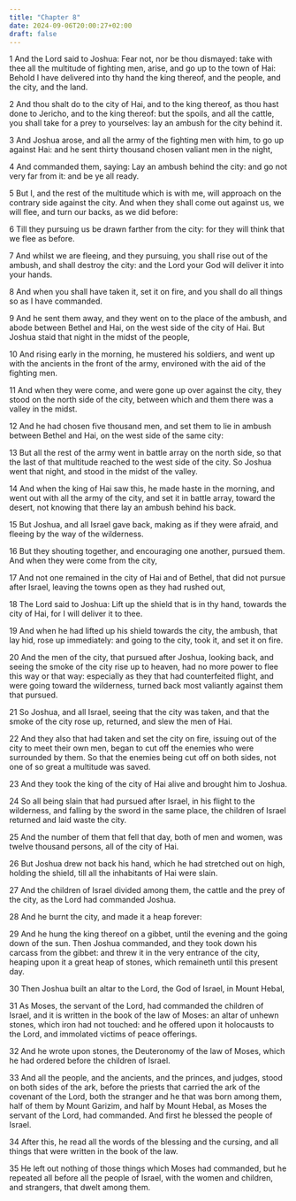 ```yaml
---
title: "Chapter 8"
date: 2024-09-06T20:00:27+02:00
draft: false
---
```



1 And the Lord said to Joshua: Fear not, nor be thou dismayed: take with thee all the multitude of fighting men, arise, and go up to the town of Hai: Behold I have delivered into thy hand the king thereof, and the people, and the city, and the land.

2 And thou shalt do to the city of Hai, and to the king thereof, as thou hast done to Jericho, and to the king thereof: but the spoils, and all the cattle, you shall take for a prey to yourselves: lay an ambush for the city behind it.

3 And Joshua arose, and all the army of the fighting men with him, to go up against Hai: and he sent thirty thousand chosen valiant men in the night,

4 And commanded them, saying: Lay an ambush behind the city: and go not very far from it: and be ye all ready.

5 But I, and the rest of the multitude which is with me, will approach on the contrary side against the city. And when they shall come out against us, we will flee, and turn our backs, as we did before:

6 Till they pursuing us be drawn farther from the city: for they will think that we flee as before.

7 And whilst we are fleeing, and they pursuing, you shall rise out of the ambush, and shall destroy the city: and the Lord your God will deliver it into your hands.

8 And when you shall have taken it, set it on fire, and you shall do all things so as I have commanded.

9 And he sent them away, and they went on to the place of the ambush, and abode between Bethel and Hai, on the west side of the city of Hai. But Joshua staid that night in the midst of the people,

10 And rising early in the morning, he mustered his soldiers, and went up with the ancients in the front of the army, environed with the aid of the fighting men.

11 And when they were come, and were gone up over against the city, they stood on the north side of the city, between which and them there was a valley in the midst.

12 And he had chosen five thousand men, and set them to lie in ambush between Bethel and Hai, on the west side of the same city:

13 But all the rest of the army went in battle array on the north side, so that the last of that multitude reached to the west side of the city. So Joshua went that night, and stood in the midst of the valley.

14 And when the king of Hai saw this, he made haste in the morning, and went out with all the army of the city, and set it in battle array, toward the desert, not knowing that there lay an ambush behind his back.

15 But Joshua, and all Israel gave back, making as if they were afraid, and fleeing by the way of the wilderness.

16 But they shouting together, and encouraging one another, pursued them. And when they were come from the city,

17 And not one remained in the city of Hai and of Bethel, that did not pursue after Israel, leaving the towns open as they had rushed out,

18 The Lord said to Joshua: Lift up the shield that is in thy hand, towards the city of Hai, for I will deliver it to thee.

19 And when he had lifted up his shield towards the city, the ambush, that lay hid, rose up immediately: and going to the city, took it, and set it on fire.

20 And the men of the city, that pursued after Joshua, looking back, and seeing the smoke of the city rise up to heaven, had no more power to flee this way or that way: especially as they that had counterfeited flight, and were going toward the wilderness, turned back most valiantly against them that pursued.

21 So Joshua, and all Israel, seeing that the city was taken, and that the smoke of the city rose up, returned, and slew the men of Hai.

22 And they also that had taken and set the city on fire, issuing out of the city to meet their own men, began to cut off the enemies who were surrounded by them. So that the enemies being cut off on both sides, not one of so great a multitude was saved.

23 And they took the king of the city of Hai alive and brought him to Joshua.

24 So all being slain that had pursued after Israel, in his flight to the wilderness, and falling by the sword in the same place, the children of Israel returned and laid waste the city.

25 And the number of them that fell that day, both of men and women, was twelve thousand persons, all of the city of Hai.

26 But Joshua drew not back his hand, which he had stretched out on high, holding the shield, till all the inhabitants of Hai were slain.

27 And the children of Israel divided among them, the cattle and the prey of the city, as the Lord had commanded Joshua.

28 And he burnt the city, and made it a heap forever:

29 And he hung the king thereof on a gibbet, until the evening and the going down of the sun. Then Joshua commanded, and they took down his carcass from the gibbet: and threw it in the very entrance of the city, heaping upon it a great heap of stones, which remaineth until this present day.

30 Then Joshua built an altar to the Lord, the God of Israel, in Mount Hebal,

31 As Moses, the servant of the Lord, had commanded the children of Israel, and it is written in the book of the law of Moses: an altar of unhewn stones, which iron had not touched: and he offered upon it holocausts to the Lord, and immolated victims of peace offerings.

32 And he wrote upon stones, the Deuteronomy of the law of Moses, which he had ordered before the children of Israel.

33 And all the people, and the ancients, and the princes, and judges, stood on both sides of the ark, before the priests that carried the ark of the covenant of the Lord, both the stranger and he that was born among them, half of them by Mount Garizim, and half by Mount Hebal, as Moses the servant of the Lord, had commanded. And first he blessed the people of Israel.

34 After this, he read all the words of the blessing and the cursing, and all things that were written in the book of the law.

35 He left out nothing of those things which Moses had commanded, but he repeated all before all the people of Israel, with the women and children, and strangers, that dwelt among them.

